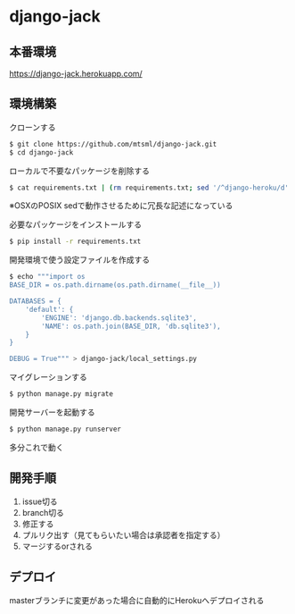 # django-jack

## 本番環境
https://django-jack.herokuapp.com/

## 環境構築
クローンする
```bash
$ git clone https://github.com/mtsml/django-jack.git
$ cd django-jack
```

ローカルで不要なパッケージを削除する
```bash
$ cat requirements.txt | (rm requirements.txt; sed '/^django-heroku/d' > requirements.txt)
```
※OSXのPOSIX sedで動作させるために冗長な記述になっている

必要なパッケージをインストールする
```bash
$ pip install -r requirements.txt
```

開発環境で使う設定ファイルを作成する
```bash
$ echo """import os
BASE_DIR = os.path.dirname(os.path.dirname(__file__))

DATABASES = {
    'default': {
        'ENGINE': 'django.db.backends.sqlite3',
        'NAME': os.path.join(BASE_DIR, 'db.sqlite3'),
    }
}

DEBUG = True""" > django-jack/local_settings.py
```

マイグレーションする
```bash
$ python manage.py migrate
```

開発サーバーを起動する
```bash
$ python manage.py runserver
```

多分これで動く

## 開発手順
1. issue切る
2. branch切る
3. 修正する
4. プルリク出す（見てもらいたい場合は承認者を指定する）
5. マージするorされる

## デプロイ
masterブランチに変更があった場合に自動的にHerokuへデプロイされる